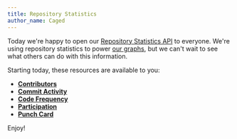 ```yaml
---
title: Repository Statistics
author_name: Caged
---
```


Today we're happy to open our [Repository Statistics API](/v3/repos/statistics) to everyone.  We're using
repository statistics to power [our graphs](https://github.com/github/linguist/graphs),
but we can't wait to see what others can do with this information.

Starting today, these resources are available to you:

* **[Contributors](/v3/repos/statistics/#contributors)**
* **[Commit Activity](/v3/repos/statistics/#commit-activity)**
* **[Code Frequency](/v3/repos/statistics/#code-frequency)**
* **[Participation](/v3/repos/statistics/#participation)**
* **[Punch Card](/v3/repos/statistics/#punch-card)**

Enjoy!
